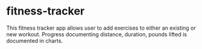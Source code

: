 # fitness-tracker

This fitness tracker app allows user to add exercises to either an existing or new workout. Progress documenting distance, duration, pounds lifted is documented in charts.
